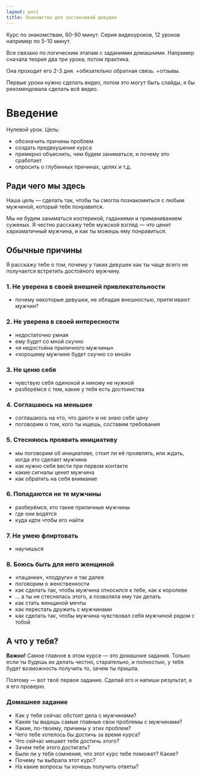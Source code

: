 ```yaml
---
layout: post
title: Знакомства для застенчивой девушки
---
```


Курс по знакомствам, 60-90 минут. Серия видеоуроков, 12 уроков например по 5-10 минут.

Все связано по логическим этапам с заданиями домашними. Например сначала теория два три урока, потом практика.

Она проходит его 2-3 дня. +обязательно обратная связь. +отзывы. 

Первые уроки нужно сделать видео, потом это могут быть слайды, я бы рекомендовала сделать всё видео.

# Введение

Нулевой урок. Цель:

- обозначить причины проблем
- создать предвкушение курса
- примерно объяснить, чем будем заниматься, и почему это сработает
- опросить о глубинных причинах, целях и т.д.

## Ради чего мы здесь

Наша цель — сделать так, чтобы ты смогла познакомиться с любым мужчиной, который тебе понравится.

Мы не будем заниматься изотерикой, гаданиями и приманиванием суженых. Я честно расскажу тебе мужской взгляд — что ценит харизматичный мужчина, и как ты можешь ему понравиться.

## Обычные причины

Я расскажу тебе о том, почему у таких девушек как ты чаще всего не получается встретить достойного мужчину.

### 1. Не уверена в своей внешней привлекательности

- почему некоторые девушки, не обладая внешностью, притягивают мужчин?

### 2. Не уверена в своей интересности

- недостаточно умная
- ему будет со мной скучно
- «я недостойна приличного мужчины»
- «хорошему мужчине будет скучно со мной»

### 3. Не ценю себя

- чувствую себя одинокой и никому не нужной
- разберёмся с тем, какие у тебя есть достоинства

### 4. Соглашаюсь на меньшее

- соглашаюсь на «то, что дают» и не знаю себе цену
- поговорим о том, кого ты ищешь, составим требования

### 5. Стесняюсь проявить инициативу

- мы поговорим об инициативе, стоит ли её проявлять, или ждать, когда это сделает мужчина
- как нужно себя вести при первом контакте
- какие сигналы ценит мужчина
- как обратить на себя внимание

### 6. Попадаются не те мужчины

- разберёмся, кто такие приличные мужчины
- где они водятся
- куда идти чтобы его найти


### 7. Не умею флиртовать

- научишься

### 8. Боюсь быть для него женщиной

- «пацанки», «подруги» и так далее
- поговорим о женственности
- как сделать так, чтобы мужчина относился к тебе, как к королеве
- ... а ты не стеснялась этого, а позволяла ему так делать
- как стать женщиной мечты
- как перестать дружить с мужчинами
- как сделать так, чтобы мужчина чувствовал себя мужчиной рядом с тобой


## А что у тебя?

**Важно!** Самое главное в этом курсе — это домашние задания. Только если ты будешь их делать честно, старательно, и полностью, у тебя будет возможность получить то, зачем ты пришла.

Поэтому — вот твоё первое задание. Сделай его и напиши результат, а я его проверю.

### Домашнее задание

- Как у тебя сейчас обстоят дела с мужчинами?
- Какие ты видишь самые главные свои проблемы с мужчинами?
- Какие, по-твоему, причины у этих проблем?
- Чего тебе хотелось бы достичь за время курса?
- Что сейчас мешает тебе достичь этого?
- Зачем тебе этого достигать?
- Были ли у тебя сомнения, что этот курс тебе поможет? Какие?
- Почему ты выбрала этот курс?
- На какие вопросы ты хочешь получить ответы?